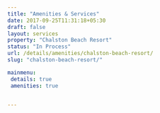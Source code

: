 ```yaml
---
title: "Amenities & Services"
date: 2017-09-25T11:31:18+05:30
draft: false
layout: services
property: "Chalston Beach Resort"
status: "In Process"
url: /details/amenities/chalston-beach-resort/
slug: "chalston-beach-resort/"

mainmenu:
 details: true
 amenities: true


---
```


